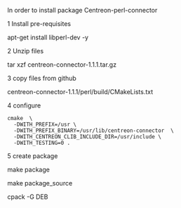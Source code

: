 In order to install package Centreon-perl-connector

1 Install pre-requisites

apt-get install libperl-dev -y

2 Unzip files

tar xzf centreon-connector-1.1.1.tar.gz

3 copy files from github


centreon-connector-1.1.1/perl/build/CMakeLists.txt

4 configure

```
cmake  \
  -DWITH_PREFIX=/usr \
  -DWITH_PREFIX_BINARY=/usr/lib/centreon-connector  \
  -DWITH_CENTREON_CLIB_INCLUDE_DIR=/usr/include \
  -DWITH_TESTING=0 .
```

5 create package

make package

make package_source

cpack -G DEB

